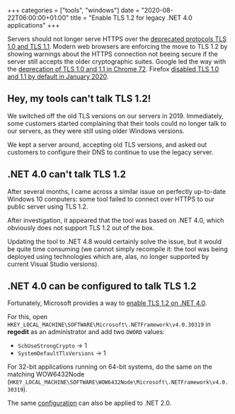 +++
categories = ["tools", "windows"]
date = "2020-08-22T06:00:00+01:00"
title = "Enable TLS 1.2 for legacy .NET 4.0 applications"
+++

Servers should not longer serve HTTPS over the [deprecated protocols TLS 1.0 and TLS 1.1](https://scotthelme.co.uk/legacy-tls-is-on-the-way-out/).
Modern web browsers are enforcing the move to TLS 1.2 by showing warnings about the HTTPS
connection not beeing secure if the server still accepts the older cryptographic suites.
Google led the way with the [deprecation of TLS 1.0 and 1.1 in Chrome 72](https://www.zdnet.com/article/google-chrome-72-removes-hpkp-deprecates-tls-1-0-and-tls-1-1/).
Firefox [disabled TLS 1.0 and 1.1 by default in January 2020](https://www.fxsitecompat.dev/en-CA/docs/2020/tls-1-0-1-1-support-has-been-disabled-by-default/).

## Hey, my tools can't talk TLS 1.2!

We switched off the old TLS versions on our servers in 2019. Immediately, some customers
started complaining that their tools could no longer talk to our servers, as they were
still using older Windows versions.

We kept a server around, accepting old TLS versions, and asked out customers to configure
their DNS to continue to use the legacy server.

## .NET 4.0 can't talk TLS 1.2

After several months, I came across a similar issue on perfectly up-to-date Windows 10
computers: some tool failed to connect over HTTPS to our public server using TLS 1.2.

After investigation, it appeared that the tool was based on .NET 4.0, which obviously
does not support TLS 1.2 out of the box.

Updating the tool to .NET 4.8 would certainly solve the issue, but it would be quite
time consuming (we cannot simply recompile it: the tool was being deployed using
technologies which are, alas, no longer supported by current Visual Studio versions).

## .NET 4.0 can be configured to talk TLS 1.2

Fortunately, Microsoft provides a way to [enable TLS 1.2 on .NET 4.0](https://docs.microsoft.com/en-us/mem/configmgr/core/plan-design/security/enable-tls-1-2-client#configure-for-strong-cryptography).

For this, open `HKEY_LOCAL_MACHINE\SOFTWARE\Microsoft\.NETFramework\v4.0.30319` in
**regedit** as an administrator and add two `DWORD` values:

- `SchUseStrongCrypto` &rarr; 1
- `SystemDefaultTlsVersions` &rarr; 1

For 32-bit applications running on 64-bit systems, do the same on the matching WOW6432Node  
(`HKEY_LOCAL_MACHINE\SOFTWARE\WOW6432Node\Microsoft\.NETFramework\v4.0.30319`).

The same [configuration](https://docs.microsoft.com/en-us/mem/configmgr/core/plan-design/security/enable-tls-1-2-client#configure-for-strong-cryptography)
can also be applied to .NET 2.0.
